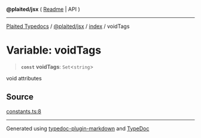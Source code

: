**@plaited/jsx** ( [Readme](../../README.md) \| API )

***

[Plaited Typedocs](../../../../modules.md) / [@plaited/jsx](../../modules.md) / [index](../README.md) / voidTags

# Variable: voidTags

> **`const`** **voidTags**: `Set`\<`string`\>

void attributes

## Source

[constants.ts:8](https://github.com/plaited/plaited/blob/317e868/libs/jsx/src/constants.ts#L8)

***

Generated using [typedoc-plugin-markdown](https://www.npmjs.com/package/typedoc-plugin-markdown) and [TypeDoc](https://typedoc.org/)

